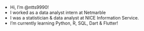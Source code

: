 - Hi, I’m @ntts9990!
- I worked as a data analyst intern at Netmarble
- I was a statistician & data analyst at NICE Information Service.
- I’m currently learning Python, R, SQL, Dart & Flutter!

<!---
ntts9990/ntts9990 is a ✨ special ✨ repository because its `README.md` (this file) appears on your GitHub profile.
You can click the Preview link to take a look at your changes.
--->
